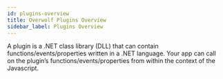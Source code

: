 ```yaml
---
id: plugins-overview
title: Overwolf Plugins Overview
sidebar_label: Plugins Overview
---
```



A plugin is a .NET class library (DLL) that can contain functions/events/properties written in a .NET language. 
Your app can call on the plugin’s functions/events/properties from within the context of the Javascript.